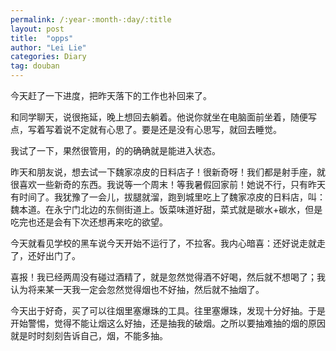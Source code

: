 ```yaml
---
permalink: /:year-:month-:day/:title
layout: post
title:  "opps"
author: "Lei Lie"
categories: Diary
tag: douban
---
```


今天赶了一下进度，把昨天落下的工作也补回来了。

和同学聊天，说很拖延，晚上想回去躺着。他说你就坐在电脑面前坐着，随便写点，写着写着说不定就有心思了。要是还是没有心思写，就回去睡觉。

我试了一下，果然很管用，的的确确就是能进入状态。

昨天和朋友说，想去试一下魏家凉皮的日料店子！很新奇呀！我们都是射手座，就很喜欢一些新奇的东西。我说等一个周末！等我暑假回家前！她说不行，只有昨天有时间了。我犹豫了一会儿，拔腿就溜，跑到城里吃上了魏家凉皮的日料店，叫：魏本道。在永宁门北边的东侧街道上。饭菜味道好甜，菜式就是碳水+碳水，但是吃完也还是会有下次还想再来吃的欲望。

今天就看见学校的黑车说今天开始不运行了，不拉客。我内心暗喜：还好说走就走了，还好出门了。

喜报！我已经两周没有碰过酒精了，就是忽然觉得酒不好喝，然后就不想喝了；我认为将来某一天我一定会忽然觉得烟也不好抽，然后就不抽烟了。

今天出于好奇，买了可以往烟里塞爆珠的工具。往里塞爆珠，发现十分好抽。于是开始警惕，觉得不能让烟这么好抽，还是抽我的破烟。之所以要抽难抽的烟的原因就是时时刻刻告诉自己，烟，不能多抽。


